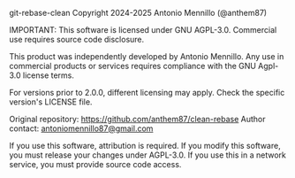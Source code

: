 git-rebase-clean
Copyright 2024-2025 Antonio Mennillo (@anthem87)

IMPORTANT: This software is licensed under GNU AGPL-3.0.
Commercial use requires source code disclosure.

This product was independently developed by Antonio Mennillo.
Any use in commercial products or services requires compliance 
with the GNU Agpl-3.0 license terms.

For versions prior to 2.0.0, different licensing may apply.
Check the specific version's LICENSE file.

Original repository: https://github.com/anthem87/clean-rebase
Author contact: antoniomennillo87@gmail.com

If you use this software, attribution is required.
If you modify this software, you must release your changes under AGPL-3.0.
If you use this in a network service, you must provide source code access.